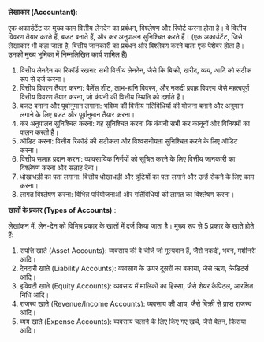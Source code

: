 **लेखाकार (Accountant)**:

एक अकाउंटेंट का मुख्य काम वित्तीय लेनदेन का प्रबंधन, विश्लेषण और रिपोर्ट करना होता है। वे वित्तीय विवरण तैयार करते हैं, बजट बनाते हैं, 
और कर अनुपालन सुनिश्चित करते हैं। 
(एक अकाउंटेंट, जिसे लेखाकार भी कहा जाता है, वित्तीय जानकारी का प्रबंधन और विश्लेषण करने वाला एक पेशेवर होता है। उनकी मुख्य भूमिका में निम्नलिखित कार्य शामिल हैं) 
1. वित्तीय लेनदेन का रिकॉर्ड रखना: सभी वित्तीय लेनदेन, जैसे कि बिक्री, खरीद, व्यय, आदि को सटीक रूप से दर्ज करना।
2. वित्तीय विवरण तैयार करना: बैलेंस शीट, लाभ-हानि विवरण, और नकदी प्रवाह विवरण जैसे महत्वपूर्ण वित्तीय विवरण तैयार करना, जो कंपनी की वित्तीय स्थिति को दर्शाते हैं।
3. बजट बनाना और पूर्वानुमान लगाना: भविष्य की वित्तीय गतिविधियों की योजना बनाने और अनुमान लगाने के लिए बजट और पूर्वानुमान तैयार करना।
4. कर अनुपालन सुनिश्चित करना: यह सुनिश्चित करना कि कंपनी सभी कर कानूनों और विनियमों का पालन करती है।
5. ऑडिट करना: वित्तीय रिकॉर्ड की सटीकता और विश्वसनीयता सुनिश्चित करने के लिए ऑडिट करना।
6. वित्तीय सलाह प्रदान करना: व्यावसायिक निर्णयों को सूचित करने के लिए वित्तीय जानकारी का विश्लेषण करना और सलाह देना।
7. धोखाधड़ी का पता लगाना: वित्तीय धोखाधड़ी और त्रुटियों का पता लगाने और उन्हें रोकने के लिए काम करना।
8. लागत विश्लेषण करना: विभिन्न परियोजनाओं और गतिविधियों की लागत का विश्लेषण करना।

**खातों के प्रकार (Types of Accounts)**::

लेखांकन में, लेन-देन को विभिन्न प्रकार के खातों में दर्ज किया जाता है। मुख्य रूप से 5 प्रकार के खाते होते हैं: 
1. संपत्ति खाते (Asset Accounts): व्यवसाय की वे चीजें जो मूल्यवान हैं, जैसे नकदी, भवन, मशीनरी आदि।
2. देनदारी खाते (Liability Accounts): व्यवसाय के ऊपर दूसरों का बकाया, जैसे ऋण, क्रेडिटर्स आदि।
3. इक्विटी खाते (Equity Accounts): व्यवसाय में मालिकों का हिस्सा, जैसे शेयर कैपिटल, आरक्षित निधि आदि।
4. राजस्व खाते (Revenue/Income Accounts): व्यवसाय की आय, जैसे बिक्री से प्राप्त राजस्व आदि।
5. व्यय खाते (Expense Accounts): व्यवसाय चलाने के लिए किए गए खर्च, जैसे वेतन, किराया आदि।
